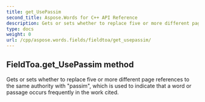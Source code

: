```yaml
---
title: get_UsePassim
second_title: Aspose.Words for C++ API Reference
description: Gets or sets whether to replace five or more different page references to the same authority with "passim", which is used to indicate that a word or passage occurs frequently in the work cited. 
type: docs
weight: 0
url: /cpp/aspose.words.fields/fieldtoa/get_usepassim/
---
```

## FieldToa.get_UsePassim method


Gets or sets whether to replace five or more different page references to the same authority with "passim", which is used to indicate that a word or passage occurs frequently in the work cited.


